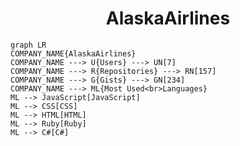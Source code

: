 <h1 align="center">AlaskaAirlines</h1>

```mermaid
graph LR
COMPANY_NAME{AlaskaAirlines}
COMPANY_NAME ---> U{Users} ---> UN[7]
COMPANY_NAME ---> R{Repositories} ---> RN[157]
COMPANY_NAME ---> G{Gists} ---> GN[234]
COMPANY_NAME ---> ML{Most Used<br>Languages}
ML --> JavaScript[JavaScript]
ML --> CSS[CSS]
ML --> HTML[HTML]
ML --> Ruby[Ruby]
ML --> C#[C#]
```
